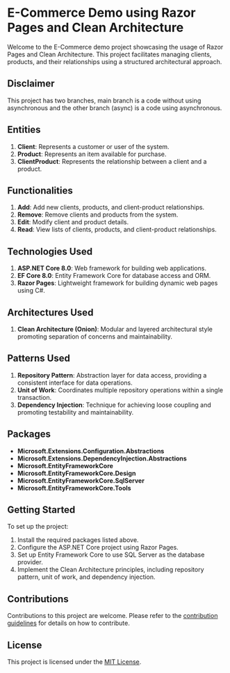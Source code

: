 # E-Commerce Demo using Razor Pages and Clean Architecture

Welcome to the E-Commerce demo project showcasing the usage of Razor Pages and Clean Architecture. This project facilitates managing clients, products, and their relationships using a structured architectural approach.
## Disclaimer

This project has two branches, main branch is a code without using asynchronous and the other branch (async) is a code using asynchronous.
## Entities

1. **Client**: Represents a customer or user of the system.
2. **Product**: Represents an item available for purchase.
3. **ClientProduct**: Represents the relationship between a client and a product.

## Functionalities

1. **Add**: Add new clients, products, and client-product relationships.
2. **Remove**: Remove clients and products from the system.
3. **Edit**: Modify client and product details.
4. **Read**: View lists of clients, products, and client-product relationships.

## Technologies Used

1. **ASP.NET Core 8.0**: Web framework for building web applications.
2. **EF Core 8.0**: Entity Framework Core for database access and ORM.
3. **Razor Pages**: Lightweight framework for building dynamic web pages using C#.

## Architectures Used

1. **Clean Architecture (Onion)**: Modular and layered architectural style promoting separation of concerns and maintainability.

## Patterns Used

1. **Repository Pattern**: Abstraction layer for data access, providing a consistent interface for data operations.
2. **Unit of Work**: Coordinates multiple repository operations within a single transaction.
3. **Dependency Injection**: Technique for achieving loose coupling and promoting testability and maintainability.

## Packages

- **Microsoft.Extensions.Configuration.Abstractions**
- **Microsoft.Extensions.DependencyInjection.Abstractions**
- **Microsoft.EntityFrameworkCore**
- **Microsoft.EntityFrameworkCore.Design**
- **Microsoft.EntityFrameworkCore.SqlServer**
- **Microsoft.EntityFrameworkCore.Tools**

## Getting Started

To set up the project:

1. Install the required packages listed above.
2. Configure the ASP.NET Core project using Razor Pages.
3. Set up Entity Framework Core to use SQL Server as the database provider.
4. Implement the Clean Architecture principles, including repository pattern, unit of work, and dependency injection.

## Contributions

Contributions to this project are welcome. Please refer to the [contribution guidelines](CONTRIBUTING.md) for details on how to contribute.

## License

This project is licensed under the [MIT License](LICENSE).